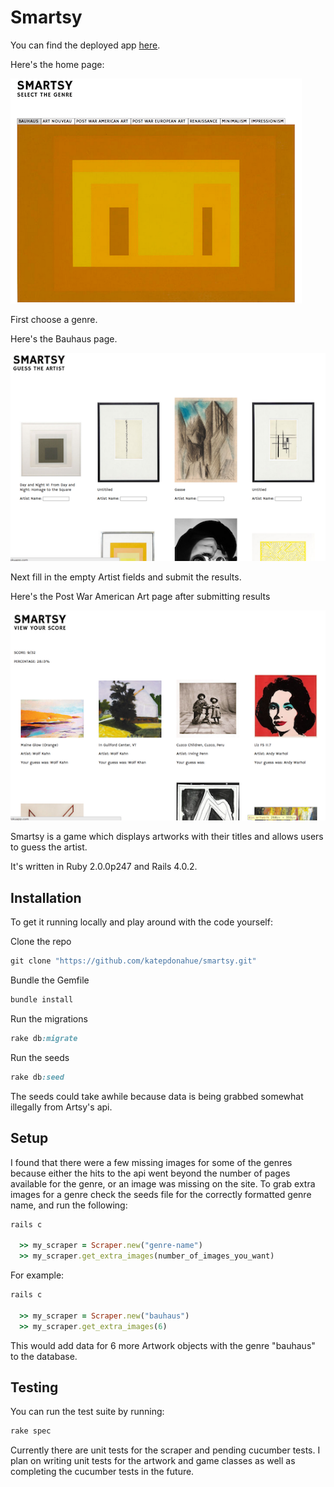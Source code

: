 # Smartsy

You can find the deployed app <a href="http://smartsy.herokuapp.com/">here</a>.

Here's the home page:

![Smartsy](/public/smartsy_home.png)

First choose a genre.

Here's the Bauhaus page. 

![Smartsy](/public/smartsy_play.png)

Next fill in the empty Artist fields and submit the results.

Here's the Post War American Art page after submitting results

![Smartsy](/public/smartsy_results.png)


Smartsy is a game which displays artworks with their titles and allows users to guess the artist. 

It's written in Ruby 2.0.0p247 and Rails 4.0.2.

## Installation

To get it running locally and play around with the code yourself:

Clone the repo

```ruby
git clone "https://github.com/katepdonahue/smartsy.git"
```

Bundle the Gemfile

```ruby
bundle install
```

Run the migrations

```ruby
rake db:migrate
```

Run the seeds
```ruby
rake db:seed
```

The seeds could take awhile because data is being grabbed somewhat illegally from Artsy's api.

## Setup

I found that there were a few missing images for some of the genres because either the hits to the api went beyond the number of pages available for the genre, or an image was missing on the site. To grab extra images for a genre check the seeds file for the correctly formatted genre name, and run the following:

```ruby
rails c

  >> my_scraper = Scraper.new("genre-name")
  >> my_scraper.get_extra_images(number_of_images_you_want)

```

For example:

```ruby
rails c

  >> my_scraper = Scraper.new("bauhaus")
  >> my_scraper.get_extra_images(6)

```
This would add data for 6 more Artwork objects with the genre "bauhaus" to the database.



## Testing

You can run the test suite by running:

```ruby
rake spec
```

Currently there are unit tests for the scraper and pending cucumber tests. I plan on writing unit tests for the artwork and game classes as well as completing the cucumber tests in the future.